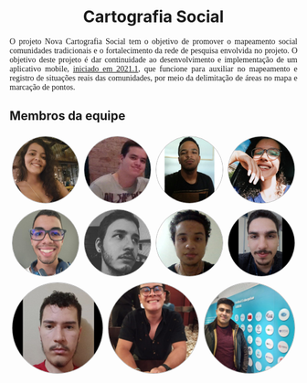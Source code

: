 # <center>Cartografia Social
<p align="justify">
O projeto Nova Cartografia Social tem o objetivo de promover o mapeamento social comunidades tradicionais e o fortalecimento da rede de pesquisa envolvida no projeto. O objetivo deste projeto é dar continuidade ao desenvolvimento e implementação de um aplicativo mobile, <a href="https://github.com/fga-eps-mds/2021.1-Cartografia-social-docs">iniciado em 2021.1</a>,  que funcione para auxiliar no mapeamento e registro de situações reais das comunidades, por meio da delimitação de áreas no mapa e marcação de pontos.
</p>

## Membros da equipe
<div class="members">
    <div class="member">
        <p>Rafaella Junqueira
            <!-- <a href="https://github.com/RafaellaJunqueira">Rafaella Junqueira</a> -->
        </p>
        <img src="img/equipe/rafaella.jpeg">
    </div>
    <div class="member">
        <p>Marcos Nery</p>
        <img src="img/equipe/marcos.jpeg">
    </div>
    <div class="member">
        <p>Gustavo Marques</p>
        <img src="img/equipe/gustavoEPS.jpeg">
    </div>
  <div class="member">
    <p>Larissa Sales</p>
    <img src="img/equipe/larissa.jpeg">
  </div>
</div>
  
<div class="members">
    <div class="member">
        <p>Pedro Vitor</p>
        <img src="img/equipe/pedro.jpeg">
    </div>
    <div class="member">
        <p>Eric Chagas</p>
        <img src="img/equipe/eric.jpeg">
    </div>
    <div class="member">
        <p>Gustavo Martins</p>
        <img src="img/equipe/gustavoMDS.jpeg">
    </div>
    <div class="member">
        <p>Vinícius Alves</p>
        <img src="img/equipe/vinicius.jpeg">
    </div>
</div>

<div class="members">
    <div class="one_member">
        <p>Israel Thalles</p>
        <img src="img/equipe/israel.jpeg">
    </div>
    <div class="one_member">
        <p>Gian Medeiros</p>
        <img src="img/equipe/gian.jpeg">
    </div>
    <div class="one_member">
        <p>Gabriel Nascimento</p>
        <img src="img/equipe/gabriel.jpeg">
        <link></link>
    </div>
    <div>
        <img>
    </div>
</div>

<style>
.members {
    display: flex; 
    flex-direction: row;
}
.one_member img {
    position: relative;
    width: 162px;
    opacity: 1;
    border-style: solid;
    border-radius: 640px;
    border-width: 1px; 
    border-color: rgba(0,0,0,0.3);
    z-index: 3;
    transition: opacity 0.5s !important;
}
.one_member p {
    align: center;
    position: absolute;
    transform: translate(0, 2.5em);
    z-index: 2;
    /* color: black; */
    font-weight: bold;
    font-family: Montserrat;
}
.member, .one_member {
    display: flex;
    margin: 5px;
    justify-content: center;
}
.member img {
    position: relative;
    width: 640px;
    opacity: 1;
    border-style: solid;
    border-radius: 640px;
    border-width: 1px; 
    border-color: rgba(0,0,0,0.3);
    z-index: 3;
    transition: opacity 0.5s !important;
}
.member p{
    align: center;
    position: absolute;
    transform: translate(0, 2.5em);
    z-index: 2;
    /* color: black; */
    font-weight: bold;
    font-family: Montserrat;
}
.member img:hover, .one_member img:hover {
    opacity: 0.2;
    z-index: 1;
}
.member p:hover + img, .one_member p:hover + img {
    opacity: 0.3;
    z-index: 1;
}
p {
    font-family: Montserrat !important;
    font-weight: 500;
}
</style>